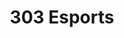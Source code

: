 ---
title: 303 Esports
description: 
draft: false
header: 303 Esports Website Design and Development
sub-header: Solo Project

project_context:
  - title: "About"
    text: 
    - "303 Esports is a rapidly growing gaming community that hosts and competes at the highest caliber."
    - "From design to development this web application reinforces that identity."

project_details:
    - section_header: "The Wireframes"
      text:
      - "Intuitive Navigation"
      - "Responsive Layout"
      image:
        url: relpath
        title: ""
    - section_header: "The Typeface"
      text:
      - "Bold Fonts"
      - "Impactful Copy"
      image:
        url: relpath
        title: ""
    - section_header: "The Colorscheme"
      text:
      - "Vivid web colors inspired by the 303 Esports logo"
      image:
        url: relpath
        title: ""
    - section_header: "The Custom Assets"
      text:
      - "Still Custom Design"
      - "Animated Background Image"
      - "Custom Illustrated Footer"
      image:
        url: relpath
        title: ""
    - section_header: "The Stack"
      text:
      - "Built entirely in SquareSpace utilizing Code Blocks, Page Header Code Injection, and Custom CSS"
      image:
        url: relpath
        title: ""
    - section_header: "The Finished Product"
      text:
      - "Desktop Display"
      - "Mobile Display"
      image:
        url: relpath
        title: ""

---  
